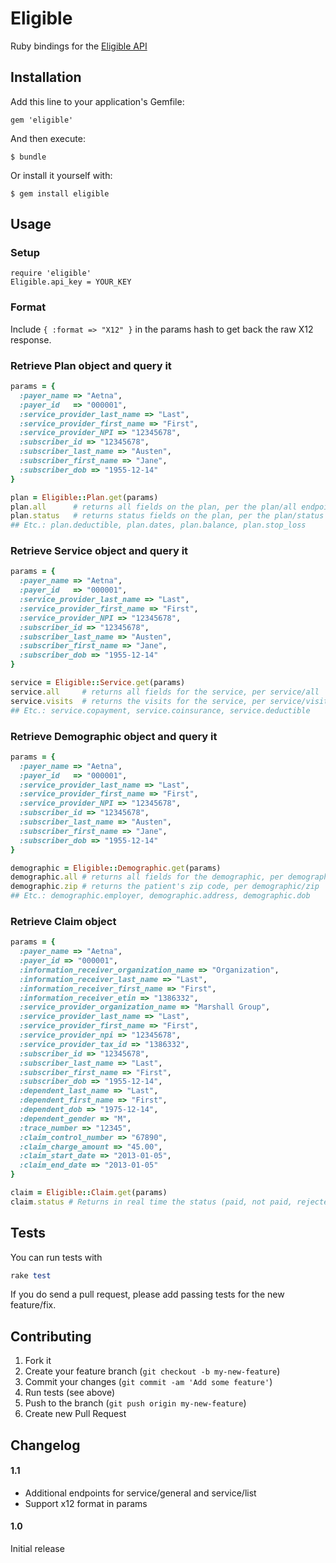 # Eligible

Ruby bindings for the [Eligible API](https://eligibleapi.com/rest-api-v1)

## Installation

Add this line to your application's Gemfile:

    gem 'eligible'

And then execute:

    $ bundle

Or install it yourself with:

    $ gem install eligible

## Usage

### Setup
    require 'eligible'
    Eligible.api_key = YOUR_KEY

### Format

Include `{ :format => "X12" }` in the params hash to get back the raw X12 response.

### Retrieve Plan object and query it

```ruby
params = {
  :payer_name => "Aetna",
  :payer_id   => "000001",
  :service_provider_last_name => "Last",
  :service_provider_first_name => "First",
  :service_provider_NPI => "12345678",
  :subscriber_id => "12345678",
  :subscriber_last_name => "Austen",
  :subscriber_first_name => "Jane",
  :subscriber_dob => "1955-12-14"
}

plan = Eligible::Plan.get(params)
plan.all      # returns all fields on the plan, per the plan/all endpoint
plan.status   # returns status fields on the plan, per the plan/status endpoint
## Etc.: plan.deductible, plan.dates, plan.balance, plan.stop_loss 
```

### Retrieve Service object and query it

```ruby
params = {
  :payer_name => "Aetna",
  :payer_id   => "000001",
  :service_provider_last_name => "Last",
  :service_provider_first_name => "First",
  :service_provider_NPI => "12345678",
  :subscriber_id => "12345678",
  :subscriber_last_name => "Austen",
  :subscriber_first_name => "Jane",
  :subscriber_dob => "1955-12-14"
}

service = Eligible::Service.get(params)
service.all     # returns all fields for the service, per service/all
service.visits  # returns the visits for the service, per service/visits
## Etc.: service.copayment, service.coinsurance, service.deductible
```

### Retrieve Demographic object and query it

```ruby
params = {
  :payer_name => "Aetna",
  :payer_id   => "000001",
  :service_provider_last_name => "Last",
  :service_provider_first_name => "First",
  :service_provider_NPI => "12345678",
  :subscriber_id => "12345678",
  :subscriber_last_name => "Austen",
  :subscriber_first_name => "Jane",
  :subscriber_dob => "1955-12-14"
}

demographic = Eligible::Demographic.get(params)
demographic.all # returns all fields for the demographic, per demographic/all
demographic.zip # returns the patient's zip code, per demographic/zip
## Etc.: demographic.employer, demographic.address, demographic.dob
```

### Retrieve Claim object

```ruby
params = {
  :payer_name => "Aetna",
  :payer_id => "000001",
  :information_receiver_organization_name => "Organization",
  :information_receiver_last_name => "Last",
  :information_receiver_first_name => "First",
  :information_receiver_etin => "1386332",
  :service_provider_organization_name => "Marshall Group",
  :service_provider_last_name => "Last",
  :service_provider_first_name => "First",
  :service_provider_npi => "12345678",
  :service_provider_tax_id => "1386332",
  :subscriber_id => "12345678",
  :subscriber_last_name => "Last", 
  :subscriber_first_name => "First",
  :subscriber_dob => "1955-12-14",
  :dependent_last_name => "Last",
  :dependent_first_name => "First",
  :dependent_dob => "1975-12-14",
  :dependent_gender => "M",
  :trace_number => "12345",
  :claim_control_number => "67890",
  :claim_charge_amount => "45.00",
  :claim_start_date => "2013-01-05",
  :claim_end_date => "2013-01-05"
}    

claim = Eligible::Claim.get(params)
claim.status # Returns in real time the status (paid, not paid, rejected, denied, etc) of claim specified.
```

## Tests

You can run tests with 

```ruby
rake test
```

If you do send a pull request, please add passing tests for the new feature/fix.

## Contributing

1. Fork it
2. Create your feature branch (`git checkout -b my-new-feature`)
3. Commit your changes (`git commit -am 'Add some feature'`)
4. Run tests (see above)
5. Push to the branch (`git push origin my-new-feature`)
6. Create new Pull Request

## Changelog

#### 1.1

- Additional endpoints for service/general and service/list
- Support x12 format in params

#### 1.0

Initial release